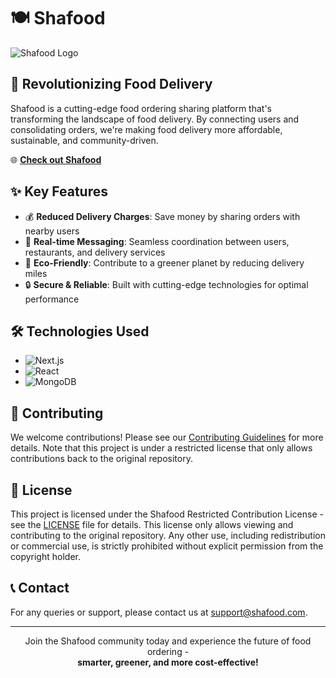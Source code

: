 # 🍽️ Shafood

![Shafood Logo](https://your-logo-url-here.com/logo.png)

## 🚀 Revolutionizing Food Delivery

Shafood is a cutting-edge food ordering sharing platform that's transforming the landscape of food delivery. By connecting users and consolidating orders, we're making food delivery more affordable, sustainable, and community-driven.

🌐 **[Check out Shafood](https://freeshafood.vercel.app/)**

## ✨ Key Features

- 💰 **Reduced Delivery Charges**: Save money by sharing orders with nearby users
- 💬 **Real-time Messaging**: Seamless coordination between users, restaurants, and delivery services
- 🌿 **Eco-Friendly**: Contribute to a greener planet by reducing delivery miles
- 🔒 **Secure & Reliable**: Built with cutting-edge technologies for optimal performance

## 🛠️ Technologies Used

- ![Next.js](https://img.shields.io/badge/Next.js-000000?style=for-the-badge&logo=next.js&logoColor=white)
- ![React](https://img.shields.io/badge/React-20232A?style=for-the-badge&logo=react&logoColor=61DAFB)
- ![MongoDB](https://img.shields.io/badge/MongoDB-4EA94B?style=for-the-badge&logo=mongodb&logoColor=white)

## 🤝 Contributing

We welcome contributions! Please see our [Contributing Guidelines](CONTRIBUTING.md) for more details. Note that this project is under a restricted license that only allows contributions back to the original repository.

## 📜 License

This project is licensed under the Shafood Restricted Contribution License - see the [LICENSE](LICENSE) file for details. This license only allows viewing and contributing to the original repository. Any other use, including redistribution or commercial use, is strictly prohibited without explicit permission from the copyright holder.

## 📞 Contact

For any queries or support, please contact us at [support@shafood.com](mailto:support@shafood.com).

---

<p align="center">
  Join the Shafood community today and experience the future of food ordering - 
  <br>
  <strong>smarter, greener, and more cost-effective!</strong>
</p>
